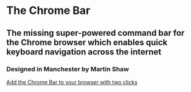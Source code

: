 # The Chrome Bar

## The missing super-powered command bar for the Chrome browser which enables quick keyboard navigation across the internet

### Designed in Manchester by Martin Shaw

[Add the Chrome Bar to your browser with two clicks](https://martinshaw.co/products/chrome-bar)
